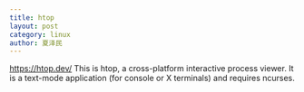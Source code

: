 ```yaml
---
title: htop
layout: post
category: linux
author: 夏泽民
---
```

https://htop.dev/
This is htop, a cross-platform interactive process viewer. It is a text-mode application (for console or X terminals) and requires ncurses.
<!-- more -->